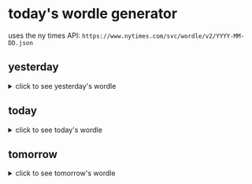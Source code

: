 # today's wordle generator

uses the ny times API: `https://www.nytimes.com/svc/wordle/v2/YYYY-MM-DD.json`

## yesterday

<details>
    <summary>click to see yesterday's wordle</summary>

    wheel

</details>

## today

<details>
    <summary>click to see today's wordle</summary>

    heart

</details>

## tomorrow

<details>
    <summary>click to see tomorrow's wordle</summary>

    disco

</details>
